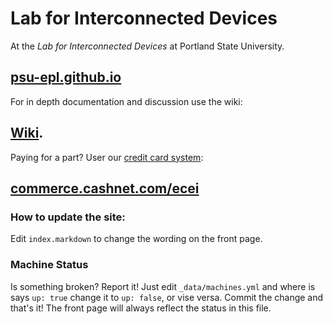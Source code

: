 # Lab for Interconnected Devices

At the _Lab for Interconnected Devices_ at Portland State University.

## [psu-epl.github.io](http://psu-epl.github.io)


For in depth documentation and discussion use the wiki:

## [Wiki](https://github.com/psu-epl/psu-epl.github.com/wiki).

Paying for a part? User our [credit card system](https://github.com/psu-epl/psu-epl.github.com/wiki/Checkout):

## [commerce.cashnet.com/ecei](https://commerce.cashnet.com/ecei)

### How to update the site:

Edit `index.markdown` to change the wording on the front page.


### Machine Status

Is something broken? Report it! Just edit `_data/machines.yml` and where is
says `up: true` change it to `up: false`, or vise versa. Commit the change
and that's it! The front page will always reflect the status in this file.
